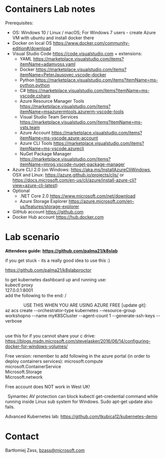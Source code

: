 # Containers Lab notes


Prerequisites:

* OS: Windows 10 / Linux / macOS; For Windows 7 users - create Azure VM with ubuntu and install docker there
* Docker on local OS https://www.docker.com/community-edition#/download
* Visual Studio Code https://code.visualstudio.com + extensions:
    * YAML https://marketplace.visualstudio.com/items?itemName=adamvoss.yaml
    * Docker https://marketplace.visualstudio.com/items?itemName=PeterJausovec.vscode-docker
    * Python https://marketplace.visualstudio.com/items?itemName=ms-python.python
    * C# https://marketplace.visualstudio.com/items?itemName=ms-vscode.csharp
    * Azure Resource Manager Tools https://marketplace.visualstudio.com/items?itemName=msazurermtools.azurerm-vscode-tools
    * Visual Studio Team Services https://marketplace.visualstudio.com/items?itemName=ms-vsts.team
    * Azure Account https://marketplace.visualstudio.com/items?itemName=ms-vscode.azure-account
    * Azure CLI Tools https://marketplace.visualstudio.com/items?itemName=ms-vscode.azurecli
    * NuGet Package Manager https://marketplace.visualstudio.com/items?itemName=jmrog.vscode-nuget-package-manager
* Azure CLI 2.0 (on Windows: https://aka.ms/InstallAzureCliWindows, OSX and Linux: https://azure.github.io/projects/clis/ or https://docs.microsoft.com/en-us/cli/azure/install-azure-cli?view=azure-cli-latest)
* Optional
    * .NET Core 2.0 https://www.microsoft.com/net/download
    * Azure Storage Explorer https://azure.microsoft.com/en-us/features/storage-explorer
* GitHub account https://github.com
* Docker Hub account https://hub.docker.com

# Lab scenario

**Attendees guide:
https://github.com/palma21/k8slab**

if you get stuck - its a really good idea to use this :)

https://github.com/palma21/k8slabproctor

to get kubernetes dashboard up and running use:  
kubectl proxy  
127.0.0.1:8001  
add the following to the end: /     

  
            
USE THIS WHEN YOU ARE USING AZURE FREE [update git]:    
az acs create --orchestrator-type kubernetes --resource-group workshopno --name myK8SCluster --agent-count 1 --generate-ssh-keys --verbose  
 


use this for if you cannot share your c drive:  
https://blogs.msdn.microsoft.com/stevelasker/2016/06/14/configuring-docker-for-windows-volumes/
 


Free version: remember to add following in the azure portal (in order to deploy containers services):
microsoft.compute  
microsoft.ContainerService  
Microsoft.Storage  
Microsoft.network  

Free account does NOT work in West UK!

 
Symantec AV protection can block kubectl get-credential command while running inside Linux sub system for Windows. Sudo apt-get update also fails. 

Advanced Kubernetes lab:
https://github.com/tkubica12/kubernetes-demo

# Contact

Bartłomiej Zass, bzass@microsoft.com
